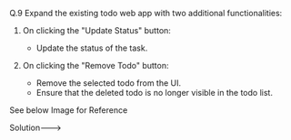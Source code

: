 Q.9 Expand the existing todo web app with two additional functionalities:

1. On clicking the "Update Status" button:
    - Update the status of the task.
    
2. On clicking the "Remove Todo" button:
    - Remove the selected todo from the UI.
    - Ensure that the deleted todo is no longer visible in the todo list.

See below Image for Reference 


Solution--->